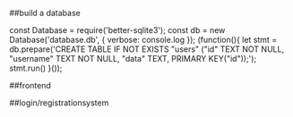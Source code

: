 
##build a database

const Database = require('better-sqlite3');
const db = new Database('database.db', { verbose: console.log });
(function(){
	let stmt = db.prepare('CREATE TABLE IF NOT EXISTS "users" ("id" TEXT NOT NULL, "username" TEXT NOT NULL, "data" TEXT, PRIMARY KEY("id"));');
    stmt.run()
}());

##frontend

##login/registrationsystem
